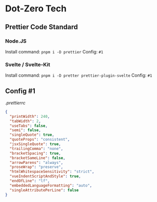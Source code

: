 #  Dot-Zero Tech
## Prettier Code Standard

### Node.JS
Install command: `pnpm i -D prettier`
Config: `#1`

### Svelte / Svelte-Kit
Install command: `pnpm i -D pretter prettier-plugin-svelte`
Config: `#1`

## Config #1
*.prettierrc*
```json
{
  "printWidth": 240,
  "tabWidth": 2,
  "useTabs": false,
  "semi": false,
  "singleQuote": true,
  "quoteProps": "consistent",
  "jsxSingleQuote": true,
  "trailingComma": "none",
  "bracketSpacing": true,
  "bracketSameLine": false,
  "arrowParens": "always",
  "proseWrap": "preserve",
  "htmlWhitespaceSensitivity": "strict",
  "vueIndentScriptAndStyle": true,
  "endOfLine": "lf",
  "embeddedLanguageFormatting": "auto",
  "singleAttributePerLine": false
}
```
